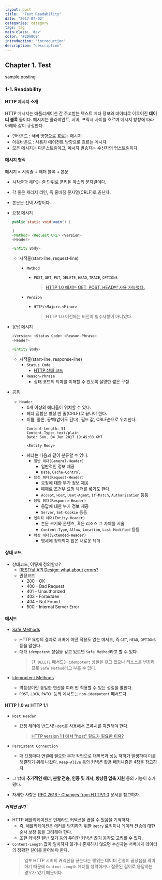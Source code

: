 ```yaml
---
layout: post
title:  "Text Readability"
date: "2017-07-02"
categories: category
tags: tag
main-class: 'dev'
color: '#2DA0C9'
introduction: "introduction"
description: "description"
---
```


## Chapter 1. Test
sample posting

### 1-1. Readability
#### HTTP 메시지 소개
HTTP 메시지는 애플리케이션 간 주고받는 텍스트 메타 정보와 데이터로 이루어진 **데이터 블록** 들이다. 메시지는 클라이언트, 서버, 프락시 사이를 흐르며 메시지 방향에 따라 아래와 같이 규정한다.
* 인바운드 : 서버 방향으로 흐르는 메시지
* 아웃바운드 : 사용자 에이전트 방향으로 흐르는 메시지
* 모든 메시지는 다운스트림이고, 메시지 발송자는 수신자의 업스트림이다.

#### 메시지 형식
메시지 = 시작줄 + 헤더 블록 + 본문
* 시작줄과 헤더는 줄 단위로 분리된 아스키 문자열이다.
* 각 줄은 캐리지 리턴, 즉 줄바꿈 문자열(CRLF)로 끝난다.
* 본문은 선택 사항이다.
* 요청 메시지
    ```java
    public static void main() {

    }
    <Method> <Request URL> <Version>
    <Header>

    <Entity Body>
    ```
    * 시작줄(start-line, request-line)
        * `Method`
            * `POST`, `GET`, `PUT`, `DELETE`, `HEAD`, `TRACE`, `OPTIONS`
                > [HTTP 1.0 에서는 GET, POST, HEAD만 사용 가능했다.](https://www.w3.org/Protocols/HTTP/1.0/spec.html#Method)

        * `Version`
            * `HTTP/<Major>.<Minor>`
                > HTTP 1.0 이전에는 버전이 필수사항이 아니었다.

* 응답 메시지
    ```java
    <Version> <Status Code> <Reason-Phrase>
    <Header>

    <Entity Body>
    ```

    * 시작줄(start-line, response-line)
        * `Status Code`
            * [HTTP 상태 코드](https://en.wikipedia.org/wiki/List_of_HTTP_status_codes)
        * `Reason-Phrase`
            * 상태 코드의 의미를 이해할 수 있도록 설명한 짧은 구절

* 공통
    * `Header`
        * 0개 이상의 헤더들이 위치할 수 있다.
        * 헤더 집합은 항상 빈 줄(CRLF)로 끝나야 한다.
        * 이름, 콜론, 공백(없어도 된다), 필드 값, CRLF순으로 위치한다.
            ```
            Content-Length: 51
            Content-Type: text/plain
            Date: Sun, 04 Jun 2017 19:49:00 GMT

            <Entity Body>
            ```
        * 헤더는 다음과 같이 분류할 수 있다.
            * `일반 헤더(General-Header)`
                * 일반적인 정보 제공
                * `Date`, `Cache-Control`
            * `요청 헤더(Request-Header)`
                * 요청에 대한 부가 정보 제공
                * 때때로 조건부 요청 헤더를 넣기도 한다.
                * `Accept`, `Host`, `Uset-Agent`, `If-Match`, `Authorization` 등등
            * `응답 헤더(Response-Header)`
                * 응답에 대한 부가 정보 제공
                * `Server`, `Set-Cookie` 등등
            * `엔티티 헤더(Entity-Header)`
                * 본문 크기와 콘텐츠, 혹은 리소스 그 자체를 서술
                * `Content-Type`, `Allow`, `Location`, `Last-Modified` 등등
            * `확장 헤더(Extended-Header)`
                * 명세에 정의되지 않은 새로운 헤더

#### 상태 코드
* 상태코드, 어떻게 정의할까?
    * [RESTful API Design: what about errors?](https://apigee.com/about/blog/technology/restful-api-design-what-about-errors)
    * 권장코드
        * 200 - OK
        * 400 - Bad Request
        * 401 - Unauthorized
        * 403 - Forbidden
        * 404 - Not Found
        * 500 - Internal Server Error

#### 메서드
* [Safe Methods](https://tools.ietf.org/html/rfc7231#section-4.2.1)
    * HTTP 요청의 결과로 서버에 어떤 작용도 없는 메서드, 즉 `GET`, `HEAD`, `OPTIONS` 등을 말한다.
    * 대개 `idempotent` 성질을 갖고 있으면 `Safe Method`라고 할 수 있다.
        > 단, `DELETE` 메서드는 `idempotent` 성질을 갖고 있으나 리소스를 변경하므로 `Safe Method`라고 부를 수 없다.

* [Idempotent Methods](https://tools.ietf.org/html/rfc7231#section-4.2.2)
    * 멱등성이란 동일한 연산을 여러 번 적용할 수 있는 성질을 말한다.
    * `POST`, `LOCK`, `PATCH` 등의 메서드는 `non-idempotent` 메서드다.


#### HTTP 1.0 vs HTTP 1.1
* `Host Header`
    * 요청 헤더에 반드시! `Host`를 사용해서 프록시를 지원해야 한다.
        > [HTTP version 1.1 에서 "host" 필드가 필요한 이유?](https://bluestarblogkr.blogspot.kr/2011/10/http10-11.html)

* `Persistent Connection`
    * 매 요청마다 연결에 필요한 부가 작업으로 대역폭과 성능 저하가 발생하여 이를 해결하기 위해 나왔다. `Keep-Alive` 등의 커넥션 활용 메커니즘은 4장을 참고하자.
* 그 밖에 **추가적인 헤더, 분할 전송, 인증 및 캐시, 향상된 압축 지원** 등의 기능이 추가됐다.
* 자세한 사항은 [RFC 2616 - Changes from HTTP/1.0](http://greenbytes.de/tech/webdav/rfc2616.html#rfc.section.19.6.1) 문서를 참고하자.

##### 커넥션 끊기
* HTTP 애플리케이션은 언제라도 커넥션을 끊을 수 있음을 기억하자.
    * 즉, 애플리케이션은 에러를 방지하기 위한 `Retry` 로직이나 데이터 전송에 대한 순서 보장 등을 고려해야 한다.
    * 또한 커넥션 절반 끊기 등의 우아한 커넥션 끊기 동작도 고려할 수 있다.
* `Content-Length` 값이 일치하지 않거나 존재하지 않으면 수신자는 서버에게 데이터의 정확한 길이를 물어봐야 한다.
    > 일부 HTTP 서버의 커넥션을 끊는다는 행위는 데이터 전송이 끝났음을 의미하기 때문에 `Content-Length` 헤더를 생략하거나 잘못된 길이로 응답하는 경우가 있기 때문이다.
